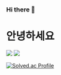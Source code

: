 ### Hi there 👋
 
# 안녕하세요
<img src="https://img.shields.io/badge/java-007396?style=for-the-badge&logo=java&logoColor=white">
<img src="https://img.shields.io/badge/spring-6DB33F?style=for-the-badge&logo=spring&logoColor=white">

[![Solved.ac Profile](http://mazassumnida.wtf/api/v2/generate_badge?boj=jmg1997)](https://solved.ac/jmg1997/)

